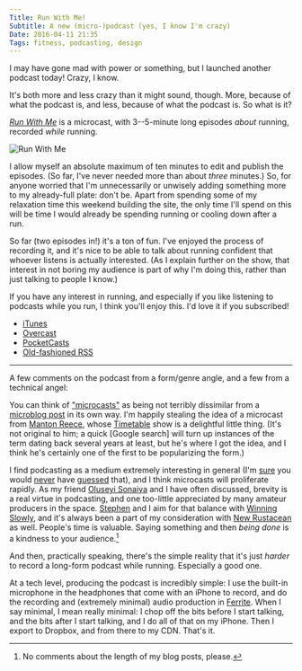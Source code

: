 ```yaml
---
Title: Run With Me!
Subtitle: A new (micro-)podcast (yes, I know I'm crazy)
Date: 2016-04-11 21:35
Tags: fitness, podcasting, design
---
```


I may have gone mad with power or something, but I launched another podcast today! Crazy, I know.

It's both more and less crazy than it might sound, though. More, because of what the podcast is, and less, because of what the podcast is. So what is it?

[_Run With Me_] is a microcast, with 3--5-minute long episodes *about* running, recorded *while* running.

[_Run With Me_]: //runwith.chriskrycho.com


![_Run With Me_](//cdn.chriskrycho.com/runwith/cover-web.jpg "_Run With Me_ cover art")


I allow myself an absolute maximum of ten minutes to edit and publish the episodes. (So far, I've never needed more than about *three* minutes.) So, for anyone worried that I'm unnecessarily or unwisely adding something more to my already-full plate: don't be. Apart from spending some of my relaxation time this weekend building the site, the only time I'll spend on this will be time I would already be spending running or cooling down after a run.

So far (two episodes in!) it's a ton of fun. I've enjoyed the process of recording it, and it's nice to be able to talk about running confident that whoever listens is actually interested. (As I explain further on the show, that interest in not boring my audience is part of why I'm doing this, rather than just talking to people I know.)

If you have any interest in running, and especially if you like listening to podcasts while you run, I think you'll enjoy this. I'd love it if you subscribed!

- [<i class="fa fa-fw fa-music"></i> iTunes](https://itunes.apple.com/us/podcast/run-with-me/id1102273878?mt=2)
- [<i class="fa fa-fw fa-play-circle"></i> Overcast](https://overcast.fm/p418939-N58r18)
- [<i class="fa fa-fw fa-play-circle-o"></i> PocketCasts](http://pca.st/5toh)
- [<i class="fa fa-fw fa-rss"></i> Old-fashioned RSS](http://runwith.chriskrycho.com/feed.xml)

---

A few comments on the podcast from a form/genre angle, and a few from a technical angel:

You can think of ["microcasts"] as being not terribly dissimilar from a [microblog post] in its own way. I'm happily stealing the idea of a microcast from [Manton Reece], whose [Timetable] show is a delightful little thing. (It's not original to him; a quick [Google search] will turn up instances of the term dating back several years at least, but he's where I got the idea, and I think he's certainly one of the first to be popularizing the form.)

["microcasts"]: //www.manton.org/2016/01/new-podcast-timetable.html
[microblog post]: //www.chriskrycho.com/micro/
[Manton Reece]: //www.manton.org
[Timetable]: //timetable.manton.org

I find podcasting as a medium extremely interesting in general (I'm [sure][WS] you would [never][NR] have [guessed] that), and I think microcasts will proliferate rapidly. As my friend [Oluseyi Sonaiya] and I have often discussed, brevity is a real virtue in podcasting, and one too-little appreciated by many amateur producers in the space. [Stephen] and I aim for that balance with [Winning Slowly][WS], and it's always been a part of my consideration with [New Rustacean][NR] as well. People's time is valuable. Saying something and then *being done* is a kindness to your audience.[^comments]

[WS]: //www.winningslowly.org
[NR]: //www.newrustacean.com
[guessed]: //www.sap-py.com
[Oluseyi Sonaiya]: http://oluseyi.info
[Stephen]: http://independentclauses.com

And then, practically speaking, there's the simple reality that it's just *harder* to record a long-form podcast while running. Especially a good one.

At a tech level, producing the podcast is incredibly simple: I use the built-in microphone in the headphones that come with an iPhone to record, and do the recording and (extremely minimal) audio production in [Ferrite]. When I say minimal, I mean really minimal: I chop off the bits before I start talking, and the bits after I start talking, and I do all of that on my iPhone. Then I export to Dropbox, and from there to my CDN. That's it.

[Ferrite]: https://geo.itunes.apple.com/us/app/ferrite-recording-studio/id1018780185?mt=8&at=1001l4KM



[^comments]: No comments about the length of my blog posts, please.
